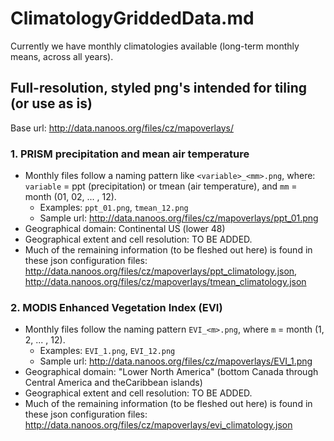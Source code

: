 # ClimatologyGriddedData.md

Currently we have monthly climatologies available (long-term monthly means, across all years).

## Full-resolution, styled png's intended for tiling (or use as is)

Base url: http://data.nanoos.org/files/cz/mapoverlays/

### 1. PRISM precipitation and mean air temperature

- Monthly files follow a naming pattern like `<variable>_<mm>.png`, where: `variable` = ppt (precipitation) or tmean (air temperature), and `mm` = month (01, 02, ... , 12). 
  - Examples: `ppt_01.png`, `tmean_12.png`
  - Sample url: http://data.nanoos.org/files/cz/mapoverlays/ppt_01.png
- Geographical domain: Continental US (lower 48)
- Geographical extent and cell resolution: TO BE ADDED.
- Much of the remaining information (to be fleshed out here) is found in these json configuration files: http://data.nanoos.org/files/cz/mapoverlays/ppt_climatology.json, http://data.nanoos.org/files/cz/mapoverlays/tmean_climatology.json

### 2. MODIS Enhanced Vegetation Index (EVI)

- Monthly files follow the naming pattern `EVI_<m>.png`, where `m` = month (1, 2, ... , 12).
  - Examples: `EVI_1.png`, `EVI_12.png`
  - Sample url: http://data.nanoos.org/files/cz/mapoverlays/EVI_1.png
- Geographical domain: "Lower North America" (bottom Canada through Central America and theCaribbean islands)
- Geographical extent and cell resolution: TO BE ADDED.
- Much of the remaining information (to be fleshed out here) is found in these json configuration files: http://data.nanoos.org/files/cz/mapoverlays/evi_climatology.json
